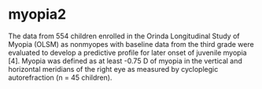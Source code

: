 # myopia2
The data from 554 children enrolled in the Orinda Longitudinal Study of
Myopia (OLSM) as nonmyopes with baseline data from the third grade were evaluated to
develop a predictive profile for later onset of juvenile myopia [4]. Myopia was defined as at
least -0.75 D of myopia in the vertical and horizontal meridians of the right eye as measured
by cycloplegic autorefraction (n = 45 children).
